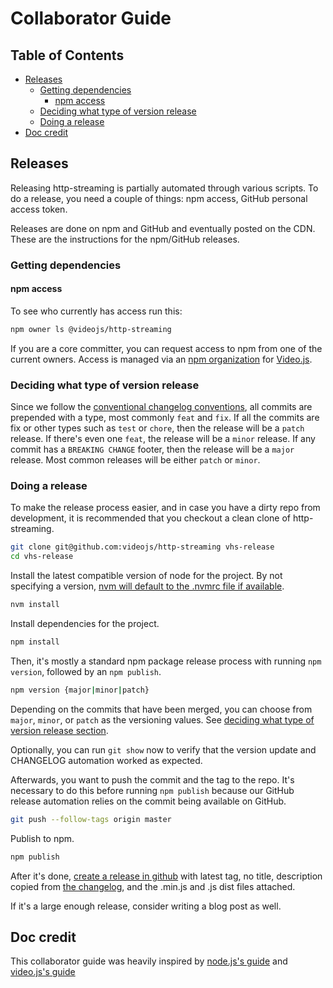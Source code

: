 # Collaborator Guide

## Table of Contents

* [Releases](#releases)
  * [Getting dependencies](#getting-dependencies)
    * [npm access](#npm-access)
  * [Deciding what type of version release](#deciding-what-type-of-version-release)
  * [Doing a release](#doing-a-release)
* [Doc credit](#doc-credit)

## Releases

Releasing http-streaming is partially automated through various scripts.
To do a release, you need a couple of things: npm access, GitHub personal access token.

Releases are done on npm and GitHub and eventually posted on the CDN.
These are the instructions for the npm/GitHub releases.

### Getting dependencies

#### npm access

To see who currently has access run this:

```sh
npm owner ls @videojs/http-streaming
```

If you are a core committer, you can request access to npm from one of the current owners.
Access is managed via an [npm organization][npm org] for [Video.js][vjs npm].

### Deciding what type of version release

Since we follow the [conventional changelog conventions][conventions], all commits are prepended with a type, most commonly `feat` and `fix`.
If all the commits are fix or other types such as `test` or `chore`, then the release will be a `patch` release.
If there's even one `feat`, the release will be a `minor` release.
If any commit has a `BREAKING CHANGE` footer, then the release will be a `major` release.
Most common releases will be either `patch` or `minor`.

### Doing a release

To make the release process easier, and in case you have a dirty repo from development, it is recommended that you checkout a clean clone of http-streaming.

```sh
git clone git@github.com:videojs/http-streaming vhs-release
cd vhs-release
```

Install the latest compatible version of node for the project. By not specifying a version, [nvm will default to the .nvmrc file if available](https://github.com/creationix/nvm#nvmrc).

```sh
nvm install
```

Install dependencies for the project.

```sh
npm install
```

Then, it's mostly a standard npm package release process with running `npm version`, followed by an `npm publish`.

```sh
npm version {major|minor|patch}
```

Depending on the commits that have been merged, you can choose from `major`, `minor`, or `patch` as the versioning values.
See [deciding what type of version release section](#deciding-what-type-of-version-release).

Optionally, you can run `git show` now to verify that the version update and CHANGELOG automation worked as expected.

Afterwards, you want to push the commit and the tag to the repo.
It's necessary to do this before running `npm publish` because our GitHub release automation relies on the commit being available on GitHub.

```sh
git push --follow-tags origin master
```

Publish to npm.

```sh
npm publish
```

After it's done, [create a release in github](https://github.com/videojs/http-streaming/releases/new) with latest tag, no title, description copied from [the changelog](https://github.com/videojs/http-streaming/blob/master/CHANGELOG.md), and the .min.js and .js dist files attached.

If it's a large enough release, consider writing a blog post as well.

## Doc credit

This collaborator guide was heavily inspired by [node.js's guide](https://github.com/nodejs/node/blob/master/COLLABORATOR_GUIDE.md) and [video.js's guide](https://github.com/videojs/video.js/blob/master/COLLABORATOR_GUIDE.md)

[conventions]: https://github.com/videojs/conventional-changelog-videojs/blob/master/convention.md

[vjs npm]: http://npmjs.com/org/videojs

[npm org]: https://docs.npmjs.com/misc/orgs
